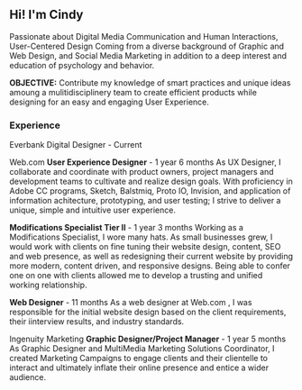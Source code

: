 ## Hi! I'm Cindy

Passionate about Digital Media Communication and Human Interactions, User-Centered Design
Coming from a diverse background of Graphic and Web Design, and Social Media Marketing
in addition to a deep interest and education of psychology and behavior.

**OBJECTIVE:** Contribute my knowledge of smart practices and unique ideas amoung a mulitidisciplinery
team to create efficient products while designing for an easy and engaging User Experience.

### Experience

Everbank
Digital Designer - Current

Web.com
**User Experience Designer** - 1 year 6 months 
As UX Designer, I collaborate and coordinate with product owners, project managers and development teams to cultivate and realize design goals. With proficiency in Adobe CC programs, Sketch, Balstmiq, Proto IO, Invision, and application of information achitecture, prototyping, and user testing; I strive to deliver a unique, simple and intuitive user experience.

**Modifications Specialist Tier II** - 1 year 3 months
Working as a Modifications Specialist, I wore many hats. As small businesses grew, I would work with clients on fine tuning their website design, content, SEO  and web presence, as well as redesigning their current website by  providing more modern, content driven, and responsive designs. Being able to confer one on one with clients allowed me to develop a trusting and unified working relationship.

**Web Designer** - 11 months
As a web designer at Web.com , I was responsible for the initial website design based on the client requirements, their iinterview results, and  industry standards.

Ingenuity Marketing
**Graphic Designer/Project Manager** - 1 year 5 months
As Graphic Designer and MultiMedia Marketing Solutions Coordinator, I created Marketing Campaigns to engage clients and their clientelle to interact and ultimately inflate their online presence and entice a wider audience.

